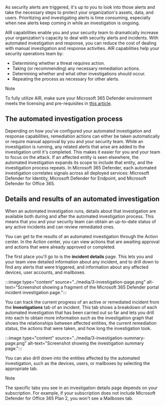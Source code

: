 As security alerts are triggered, it's up to you to look into those alerts and take the necessary steps to protect your organization's assets, data, and users. Prioritizing and investigating alerts is time consuming, especially when new alerts keep coming in while an investigation is ongoing.

AIR capabilities enable you and your security team to dramatically increase your organization's capacity to deal with security alerts and incidents. With automated investigation and response, you can reduce the cost of dealing with manual investigation and response activities. AIR capabilities help your security operations team by:

- Determining whether a threat requires action.
- Taking (or recommending) any necessary remediation actions.
- Determining whether and what other investigations should occur.
- Repeating the process as necessary for other alerts.

> [!NOTE]
> To fully utilize AIR, make sure your Microsoft 365 Defender environment meets the licensing and pre-requisites in [this article](/microsoft-365/security/defender/prerequisites).

## The automated investigation process

Depending on how you've configured your automated investigation and response capabilities, remediation actions can either be taken automatically or require manual approval by you and your security team. While an investigation is running, any related alerts that arise are added to the investigation until it's completed. This makes it easier for you and your team to focus on the attack. If an affected entity is seen elsewhere, the automated investigation expands its scope to include that entity, and the investigation process repeats. In Microsoft 365 Defender, each automated investigation correlates signals across all deployed services: Microsoft Defender for Identity, Microsoft Defender for Endpoint, and Microsoft Defender for Office 365.

## Details and results of an automated investigation

When an automated investigation runs, details about that investigation are available both during and after the automated investigation process. This means that you and your security team can obtain an up-to-date status of any active incidents and can review remediated ones.

You can get to the results of an automated investigation through the Action center. In the Action center, you can view actions that are awaiting approval and actions that were already approved or completed.

The first place you'll go to is the **incident details** page. This lets you and your team view detailed information about any incident, and to drill down to find any alerts that were triggered, and information about any affected devices, user accounts, and mailboxes.

:::image type="content" source="../media/3-investigation-page.png" alt-text="Screenshot showing a fragment of the Microsoft 365 Defender portal incident investigation page.":::

You can track the current progress of an active or remediated incident from the **Investigations** tab of an incident. This tab shows a breakdown of each automated investigation that has been carried out so far and lets you drill into each to obtain more information such as the investigation graph that shows the relationships between affected entities, the current remediation status, the actions that were taken, and how long the investigation took.

:::image type="content" source="../media/3-investigation-summary-page.png" alt-text="Screenshot showing the investigation summary page.":::

You can also drill down into the entities affected by the automated investigation, such as the devices, users, or mailboxes by selecting the appropriate tab.

> [!NOTE]
> The specific tabs you see in an investigation details page depends on your subscription. For example, if your subscription does not include Microsoft Defender for Office 365 Plan 2, you won't see a Mailboxes tab.
